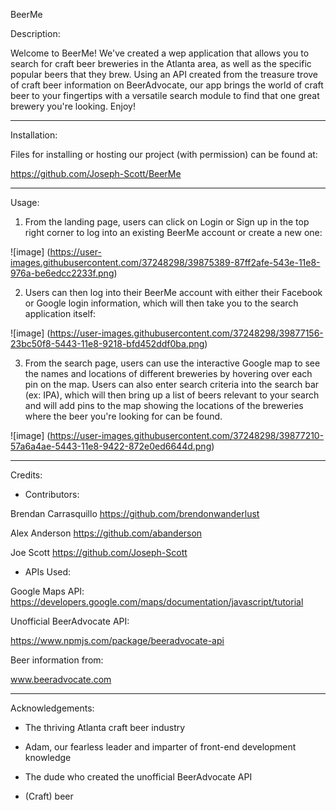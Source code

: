 BeerMe


Description:

Welcome to BeerMe! We've created a wep application that allows you to search for craft beer
breweries in the Atlanta area, as well as the specific popular beers that they brew. Using 
an API created from the treasure trove of craft beer information on BeerAdvocate, our app 
brings the world of craft beer to your fingertips with a versatile search module 
to find that one great brewery you're looking. Enjoy!

-------------------------------------------------------------------------------------------

Installation:

Files for installing or hosting our project (with permission) can be found at:

https://github.com/Joseph-Scott/BeerMe

-------------------------------------------------------------------------------------------


Usage:

1. From the landing page, users can click on Login or Sign up in the top right corner to 
log into an existing BeerMe account or create a new one:

![image]
(https://user-images.githubusercontent.com/37248298/39875389-87ff2afe-543e-11e8-976a-be6edcc2233f.png)

2. Users can then log into their BeerMe account with either their Facebook or Google
login information, which will then take you to the search application itself:

![image]
(https://user-images.githubusercontent.com/37248298/39877156-23bc50f8-5443-11e8-9218-bfd452ddf0ba.png)

3. From the search page, users can use the interactive Google map to see the names and
locations of different breweries by hovering over each pin on the map. Users can also 
enter search criteria into the search bar (ex: IPA), which will then bring up a list 
of beers relevant to your search and will add pins to the map showing the locations of 
the breweries where the beer you're looking for can be found.

![image]
(https://user-images.githubusercontent.com/37248298/39877210-57a6a4ae-5443-11e8-9422-872e0ed6644d.png)


------------------------------------------------------------------------------------------


Credits:

- Contributors: 

Brendan Carrasquillo
https://github.com/brendonwanderlust

Alex Anderson
https://github.com/abanderson

Joe Scott
https://github.com/Joseph-Scott


- APIs Used:

Google Maps API:
https://developers.google.com/maps/documentation/javascript/tutorial

Unofficial BeerAdvocate API:

https://www.npmjs.com/package/beeradvocate-api

Beer information from:

www.beeradvocate.com



------------------------------------------------------------------------------------------


Acknowledgements:

- The thriving Atlanta craft beer industry

- Adam, our fearless leader and imparter of front-end development knowledge

- The dude who created the unofficial BeerAdvocate API

- (Craft) beer
